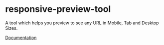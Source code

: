 # responsive-preview-tool
A tool which helps you preview to see any URL in Mobile, Tab and Desktop Sizes. 

[Documentation](https://iamshishir.com/responsive-preview-tool/)

